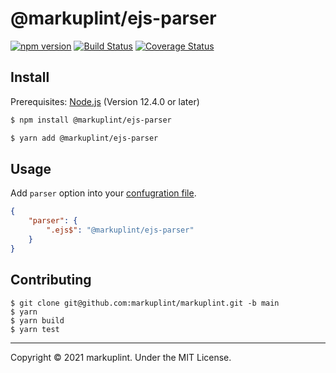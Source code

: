 # @markuplint/ejs-parser

[![npm version](https://badge.fury.io/js/%40markuplint%2Fejs-parser.svg)](https://www.npmjs.com/package/@markuplint/ejs-parser)
[![Build Status](https://travis-ci.org/markuplint/markuplint.svg?branch=main)](https://travis-ci.org/markuplint/markuplint)
[![Coverage Status](https://coveralls.io/repos/github/markuplint/markuplint/badge.svg?branch=main)](https://coveralls.io/github/markuplint/markuplint?branch=main)

## Install

Prerequisites: [Node.js](https://nodejs.org) (Version 12.4.0 or later)

```sh
$ npm install @markuplint/ejs-parser

$ yarn add @markuplint/ejs-parser
```

## Usage

Add `parser` option into your [confugration file](https://markuplint.dev/configuration#parser).

```json
{
	"parser": {
		".ejs$": "@markuplint/ejs-parser"
	}
}
```


## Contributing

```
$ git clone git@github.com:markuplint/markuplint.git -b main
$ yarn
$ yarn build
$ yarn test
```

---

Copyright &copy; 2021 markuplint. Under the MIT License.
